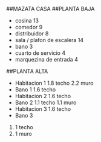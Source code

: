 ##MAZATA CASA
##PLANTA BAJA
- cosina 13
- comedor 9
- distribuidor 8
- sala / plafon de escalera 14
- bano 3
- cuarto de servicio 4
- marquezina de entrada 4

##PLANTA ALTA

- Habitacion 1
1.8 techo
2.2 muro
- Bano 1
1.6 techo
- Habitacion 2
1.6 techo
- Bano 2
1.1 techo
1.1 muro
- Habitacion 3
1.6 techo
- Bano 3
1. 1 techo
1. 1 muro
